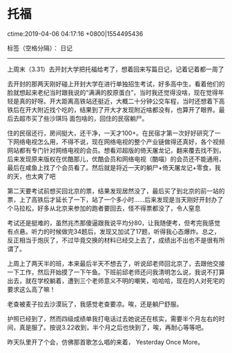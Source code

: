 ﻿# 托福
ctime:2019-04-06 04:17:16 +0800|1554495436

标签（空格分隔）： 日记

---

上周末（3.31）去开封大学把托福给考了，想着回来写篇日记，记着记着都一周了

去开封的那两天刚好碰上开封大学在进行单独招生考试，好多高中生，看着他们的脸就想起来老纪当时跟我说的“满满的胶原蛋白”，当时我还觉得没啥，现在觉得年轻是真的好呀。开大距离高铁站还挺近，大概二十分钟公交车程，当时还想着下高铁后在开大附近找个吃的，结果到了开大才发现附近啥都没有，也算开了眼界。最后去超市买了些沙琪玛 面包啥的，回住的民宿躺尸。

住的民宿还行，房间挺大，还干净，一天才100+。在民宿才第一次好好研究了一下网络电视怎么用，不得不说，现在网络电视的整个产业链做得还真好，各个视频网站都有专门针对网络电视的会员。想看邓超版的倚天屠龙记，翻来覆去找不到，后来发现原来版权在优酷那儿，优酷会员和网络电视（酷喵）的会员还不能通用，最后在咸鱼上找了个会员看了。然后就是将近一天的躺尸+倚天屠龙记+零食，我的天，也太爽了吧

第二天要考试前想买回北京的票，结果发现居然没了，最后买了到北京的前一站的票，上了高铁后才延长了一下，站了一个多小时……后来发现是当天刚好开封办了个马拉松，好多从北京来参加的跑者要回去，怪不得票都没了，令人窒息

考试还是挺难的，虽然兆杰那傻逼跟我说平均分80，让我随便考，但考完我感觉有点悬。听力的时候做完34题后，发现又加试了17题，听得我心态爆炸。总之，反正相当于炮灰了，不过毕竟交换的材料已经交上去了，成绩出不出也不是很有所谓了。

上周上了两天半的班，本来最后半天不想去了，听说邱老师回北京了，去跟他交接一下工作，然后开始摸了一下午鱼。下班前邱老师还问我清明怎么说，我说不打算出去，就在学校躺着，遭到三个老师意义不明的嘲笑，哈哈哈，现在的人对死宅的要求这么高了嘛！

老查被麦子拉去沙漠玩了，我感觉老查要凉。唉，还是躺尸舒服。

护照已经到了，然而四级成绩单我打电话过去她说还在核实，需要半个月左右的时间，真是服了。按说3.22收到，半个月之后也快到了，唉，再耐心等等吧。

昨天队里开了个会，仿佛那首歌怎么唱的来着， Yesterday Once More。
